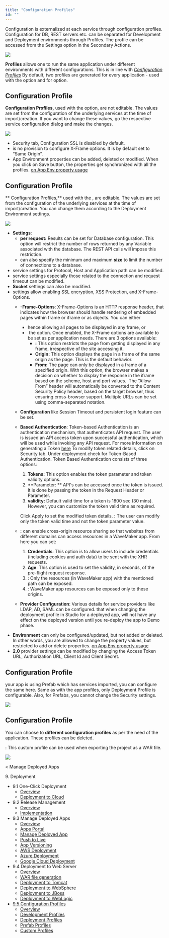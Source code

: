 ```yaml
---
title: "Configuration Profiles"
id: ""
---
```


Configuration is externalized at each service through configuration profiles. Configuration for DB, REST servers etc. can be separated for Development and Deployment environments through Profiles. The profile can be accessed from the Settings option in the Secondary Actions.

[![](../assets/config_settings.png)](../assets/config_settings.png)

**Profiles** allows one to run the same application under different environments with different configurations. This is in line with _[Configuration Profiles](https://maven.apache.org/guides/mini/guide-building-for-different-environments.html)_ By default, two profiles are generated for every application - used with the option and for option.

## Configuration Profile

**Configuration Profiles,** used with the option, are not editable. The values are set from the configuration of the underlying services at the time of import/creation. If you want to change these values, go the respective service configuration dialog and make the changes.

[![](../assets/config_dev.png)](../assets/config_dev.png)

- Security tab, Configuration SSL is disabled by default.
- is no provision to configure X-Frame options. It is by default set to “Same Origin”.
- App Environment properties can be added, deleted or modified. When you click on Save button, the properties get synchronized with all the profiles. [on App Env property usage](/learn/how-tos/using-app-environment-properties/)

## Configuration Profile

** Configuration Profiles,** used with the , are editable. The values are set from the configuration of the underlying services at the time of import/creation. You can change them according to the Deployment Environment settings.

[![](../assets/config_deploy.png)](../assets/config_deploy.png)

- **Settings**:
    - **per request:** Results can be set for Database configuration. This option will restrict the number of rows returned by any Variable associated with the database. The REST API calls will impose this restriction.
    - can also specify the minimum and maximum **size** to limit the number of connections to a database.
- service settings for Protocol, Host and Application path can be modified.
- service settings especially those related to the connection and request timeout can be modified.
- **Socket** settings can also be modified.
- settings allow enabling SSL encryption, XSS Protection, and X-Frame-Options.
    - **\-Frame-Options**: X-Frame-Options is an HTTP response header, that indicates how the browser should handle rendering of embedded pages within frame or iframe or as objects. You can either
        - hence allowing all pages to be displayed in any frame, or
        -  the option. Once enabled, the X-Frame options are available to be set as per application needs. There are 3 options available:
            - **:** This option restricts the page from getting displayed in any frame, irrespective of the site accessing it.
            - **Origin:** This option displays the page in a frame of the same origin as the page. This is the default behavior.
            - **From:** The page can only be displayed in a frame of a specified origin. With this option, the browser makes a decision on whether to display the response in the iframe based on the scheme, host and port values.  The “Allow From” header will automatically be converted to the Content Security Policy header, based on the target browser, thus ensuring cross-browser support. Multiple URLs can be set using comma-separated notation.
    - **Configuration** like Session Timeout and persistent login feature can be set.
    - **Based Authentication**: Token-based Authentication is an authentication mechanism, that authenticates API request. The user is issued an API access token upon successful authentication, which will be used while invoking any API request. For more information on generating a Token [here](/learn/app-development/app-security/token-based-authentication/) To modify token related details, click on Security tab. Under deployment check for Token-Based Authentication. Token Based Authentication consists of three options:
        
        1. **Tokens:** This option enables the token parameter and token validity options.
        2. **Parameter: ** API's can be accessed once the token is issued. It is done by passing the token in the Request Header or Parameter.
        3. **validity:** Default valid time for a token is 1800 sec (30 mins). However, you can customize the token valid time as required.
        
        Click Apply to set the modified token details. **:** The user can modify only the token valid time and not the token parameter value.
    - **:** can enable cross-origin resource sharing so that websites from different domains can access resources in a WaveMaker app. From here you can set:
        1. **Credentials**: This option is to allow users to include credentials (including cookies and auth data) to be sent with the XHR requests.
        2. **Age**: This option is used to set the validity, in seconds, of the pre-flight request response.
        3. : Only the resources (in WaveMaker app) with the mentioned path can be exposed.
        4. : WaveMaker app resources can be exposed only to these origins.
    - **Provider Configuration**: Various details for service providers like LDAP, AD, SAML can be configured. that when changing the deployment profile in Studio for a deployed app, will not have any effect on the deployed version until you re-deploy the app to Demo phase.
- **Environment** can only be configured/updated, but not added or deleted. In other words, you are allowed to change the property values, but restricted to add or delete properties. [on App Env property usage](/learn/how-tos/using-app-environment-properties/)
- **2.0** provider settings can be modified by changing the Access Token URL, Authorization URL, Client Id and Client Secret.

## Configuration Profile

your app is using Prefab which has services imported, you can configure the same here. Same as with the app profiles, only Deployment Profile is configurable. Also, for Prefabs, you cannot change the Security settings.

[![](../assets/config_prefab.png)](../assets/config_prefab.png)

## Configuration Profile

You can choose to **different configuration profiles** as per the need of the application. These profiles can be deleted.

: This custom profile can be used when exporting the project as a WAR file.

[![](../assets/config_custom.png)](../assets/config_custom.png)

< Manage Deployed Apps

9\. Deployment

- 9.1 One-Click Deployment
    - [Overview](/learn/app-development/deployment/one-click-deployment/)
    - [Deployment to Cloud](/learn/app-development/deployment/one-click-deployment/#cloud-deployment)
- 9.2 Release Management
    - [Overview](/learn/app-development/deployment/release-management/)
    - [Implementation](/learn/app-development/deployment/release-management/#working)
- 9.3 Manage Deployed Apps
    - [Overview](/learn/app-development/deployment/manage-deployed-apps/)
    - [Apps Portal](/learn/app-development/deployment/manage-deployed-apps/#apps-portal)
    - [Manage Deployed App](/learn/app-development/deployment/manage-deployed-apps/#manage-deployed-app)
    - [Push to Live](/learn/app-development/deployment/manage-deployed-apps/#push-to-live)
    - [App Versioning](/learn/app-development/deployment/manage-deployed-apps/#versioning)
    - [AWS Deployment](/learn/app-development/deployment/deployment-to-aws/)
    - [Azure Deployment](/learn/app-development/deployment/deployment-to-azure/)
    - [Google Cloud Deployment](/learn/app-development/deployment/deployment-google-cloud/)
- 9.4 Deployment to Web Server
    - [Overview](/learn/app-development/deployment/deployment-web-server/#)
    - [WAR file generation](/learn/app-development/deployment/deployment-web-server/#war-file-generation)
    - [Deployment to Tomcat](/learn/how-tos/wavemaker-application-deployment-tomcat/)
    - [Deployment to WebSphere](/learn/how-tos/wavemaker-application-deployment-websphere-liberty-profile/)
    - [Deployment to JBoss](/learn/how-tos/wavemaker-application-deployment-jboss/)
    - [Deployment to WebLogic](/learn/how-tos/wavemaker-application-deployment-weblogic-application-server/)
- [9.5 Configuration Profiles](#)
    - [Overview](#)
    - [Development Profiles](#dev-profile)
    - [Deployment Profiles](#deploy-profile)
    - [Prefab Profiles](#prefab-profile)
    - [Custom Profiles](#custom-profile)
